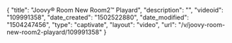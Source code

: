 {
    "title": "Joovy&reg; Room New Room2&trade; Playard",
    "description": "",
    "videoid": "109991358",
    "date_created": "1502522880",
    "date_modified": "1504247456",
    "type": "captivate",
    "layout": "video",
    "url": "\/v\/joovy-room-new-room2-playard\/109991358"
}
